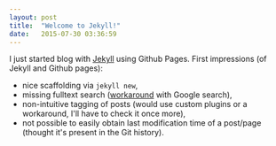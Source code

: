 ```yaml
---
layout: post
title:  "Welcome to Jekyll!"
date:   2015-07-30 03:36:59
---
```


I just started blog with [Jekyll][jekyll] using Github Pages. First impressions
(of Jekyll and Github pages):

  * nice scaffolding via `jekyll new`,
  * missing fulltext search ([workaround][1] with Google search),
  * non-intuitive tagging of posts (would use custom plugins or a workaround,
    I'll have to check it once more),
  * not possible to easily obtain last modification time of a post/page
    (thought it's present in the Git history).

[jekyll]:      http://jekyllrb.com
[1]: http://bruceeckel.github.io/2014/11/19/using-github-pages/

